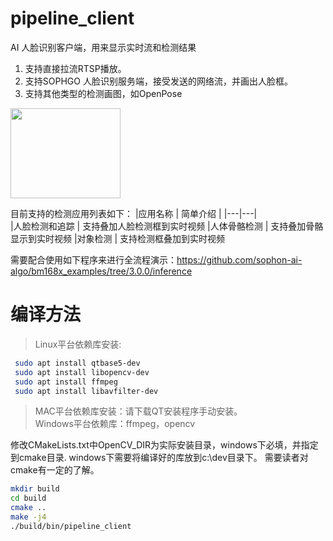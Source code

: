 # pipeline_client

AI 人脸识别客户端，用来显示实时流和检测结果
1. 支持直接拉流RTSP播放。
2. 支持SOPHGO 人脸识别服务端，接受发送的网络流，并画出人脸框。
3. 支持其他类型的检测画图，如OpenPose

<img src="./res/face.jpg" width="176" height="144">

目前支持的检测应用列表如下：
|应用名称 | 简单介绍 |
|---|---|  
|人脸检测和追踪 | 支持叠加人脸检测框到实时视频
|人体骨骼检测 | 支持叠加骨骼显示到实时视频
|对象检测 | 支持检测框叠加到实时视频

需要配合使用如下程序来进行全流程演示：https://github.com/sophon-ai-algo/bm168x_examples/tree/3.0.0/inference
# 编译方法

> Linux平台依赖库安装:
```bash
 sudo apt install qtbase5-dev
 sudo apt install libopencv-dev
 sudo apt install ffmpeg
 sudo apt install libavfilter-dev
```

> MAC平台依赖库安装：请下载QT安装程序手动安装。   
> Windows平台依赖库：ffmpeg，opencv  

修改CMakeLists.txt中OpenCV_DIR为实际安装目录，windows下必填，并指定到cmake目录. windows下需要将编译好的库放到c:\\dev目录下。 需要读者对cmake有一定的了解。  

```bash
mkdir build   
cd build
cmake ..   
make -j4   
./build/bin/pipeline_client
```


